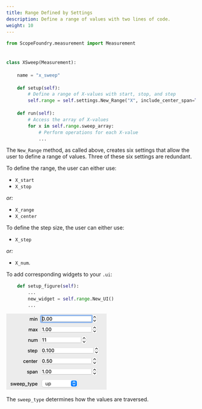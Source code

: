 ```yaml
---
title: Range Defined by Settings
description: Define a range of values with two lines of code.
weight: 10
---
```


```python
from ScopeFoundry.measurement import Measurement


class XSweep(Measurement):

    name = "x_sweep"

    def setup(self):
        # Define a range of X-values with start, stop, and step
        self.range = self.settings.New_Range("X", include_center_span=True, include_sweep_type=True, initials=(1, 2, 2))

    def run(self):
        # Access the array of X-values
        for x in self.range.sweep_array:
            # Perform operations for each X-value
            ...
```

The `New_Range` method, as called above, creates six settings that allow the user to define a range of values. Three of these six settings are redundant.

To define the range, the user can either use:

- `X_start`  
- `X_stop`  

*or:*

- `X_range`  
- `X_center`  

To define the step size, the user can either use:

- `X_step`  

*or:*

- `X_num`.  

To add corresponding widgets to your `.ui`:

```python
    def setup_figure(self):
        ...
        new_widget = self.range.New_UI() 
        ...
```

<img src="range.png" alt="range" style="zoom: 50%;" />

The `sweep_type` determines how the values are traversed.

